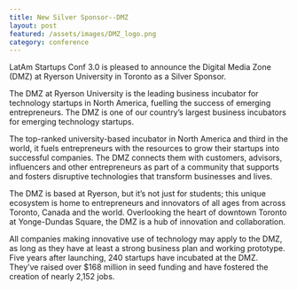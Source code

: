 ```yaml
---
title: New Silver Sponsor--DMZ
layout: post
featured: /assets/images/DMZ_logo.png
category: conference
---
```


<p>
LatAm Startups Conf 3.0 is pleased to announce the Digital Media Zone (DMZ) at Ryerson University in Toronto as a Silver Sponsor.
</p>

<!--more-->

<p>
The DMZ at Ryerson University is the leading business incubator for technology startups in North America, fuelling the success of emerging entrepreneurs. The DMZ is one of our country’s largest business incubators for emerging technology startups. 
</p>

<p>
The top-ranked university-based incubator in North America and third in the world, it fuels entrepreneurs with the resources to grow their startups into successful companies. The DMZ connects them with customers, advisors, influencers and other entrepreneurs as part of a community that supports and fosters disruptive technologies that transform businesses and lives. 
</p>

<p>
The DMZ is based at Ryerson, but it’s not just for students; this unique ecosystem is home to entrepreneurs and innovators of all ages from across Toronto, Canada and the world.  Overlooking the heart of downtown Toronto at Yonge-Dundas Square, the DMZ is a hub of innovation and collaboration. 
</p>

<p>
All companies making innovative use of technology may apply to the DMZ, as long as they have at least a strong business plan and working prototype. Five years after launching, 240 startups have incubated at the DMZ. They’ve raised over $168 million in seed funding and have fostered the creation of nearly 2,152 jobs.
</p>

